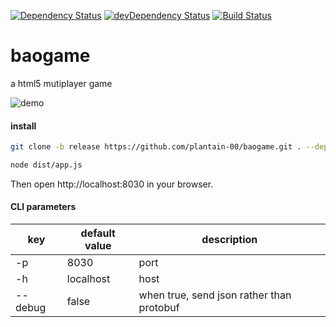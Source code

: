 [![Dependency Status](https://david-dm.org/plantain-00/baogame.svg)](https://david-dm.org/plantain-00/baogame)
[![devDependency Status](https://david-dm.org/plantain-00/baogame/dev-status.svg)](https://david-dm.org/plantain-00/baogame#info=devDependencies)
[![Build Status](https://travis-ci.org/plantain-00/baogame.svg?branch=master)](https://travis-ci.org/plantain-00/baogame)

# baogame

a html5 mutiplayer game

![demo](https://raw.githubusercontent.com/plantain-00/baogame/master/doc/demo1.gif)

#### install

```bash
git clone -b release https://github.com/plantain-00/baogame.git . --depth=1 && npm i --production
```

```bash
node dist/app.js
```

Then open http://localhost:8030 in your browser.

#### CLI parameters

key | default value | description
--- | --- | ---
-p | 8030 | port
-h | localhost | host
--debug | false | when true, send json rather than protobuf
